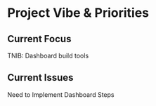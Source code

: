 # Project Vibe & Priorities

## Current Focus
TNIB: Dashboard build tools

## Current Issues 
Need to Implement Dashboard Steps
